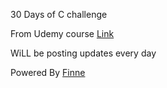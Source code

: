 30 Days of C challenge

From Udemy course
[Link](https://www.udemy.com/share/101uQe3@ht6js9UtPXMfsfnCbYta4A3ZORQCKY6OtEbPQF2faZnm1QDaN6f7vDlQ-5Le7xZfTA==/)

WiLL be posting updates every day


Powered By [Finne](https://i.ibb.co/4YfnnNv/1651860367666.jpg)






























































































































